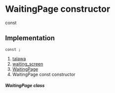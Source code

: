 
<div>

# WaitingPage constructor

</div>


const 



## Implementation

``` language-dart
const ;
```







1.  [talawa](../../index.md)
2.  [waiting_screen](../../views_pre_auth_screens_waiting_screen/)
3.  [WaitingPage](../../views_pre_auth_screens_waiting_screen/WaitingPage-class.md)
4.  WaitingPage const constructor

##### WaitingPage class








